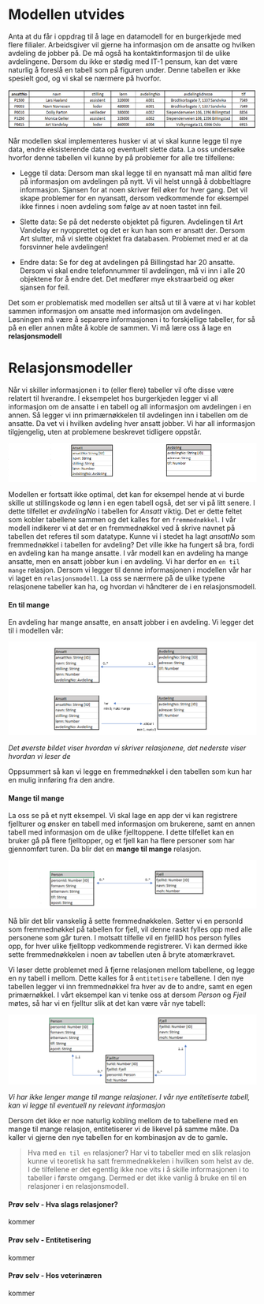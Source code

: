 # Modellen utvides

Anta at du får i oppdrag til å lage en datamodell for en burgerkjede med flere filialer. Arbeidsgiver vil gjerne ha informasjon om de ansatte og hvilken avdeling de jobber på. De må også ha kontaktinformasjon til de ulike avdelingene. Dersom du ikke er stødig med IT-1 pensum, kan det være naturlig å foreslå en tabell som på figuren under. Denne tabellen er ikke spesielt god, og vi skal se nærmere på hvorfor.

![En dårlig modell](./burger.png)

Når modellen skal implementeres husker vi at vi skal kunne legge til nye data, endre eksisterende data og eventuelt slette data. La oss undersøke hvorfor denne tabellen vil kunne by på problemer for alle tre tilfellene:

* Legge til data: 
Dersom man skal legge til en nyansatt må man alltid føre på informasjon om avdelingen på nytt. Vi vil helst unngå å dobbeltlagre informasjon. Sjansen for at noen skriver feil øker for hver gang. Det vil skape problemer for en nyansatt, dersom vedkommende for eksempel ikke finnes i noen avdeling som følge av at noen tastet inn feil.

* Slette data: 
Se på det nederste objektet på figuren. Avdelingen til Art Vandelay er nyopprettet og det er kun han som er ansatt der. Dersom Art slutter, må vi slette objektet fra databasen. Problemet med er at da forsvinner hele avdelingen!

* Endre data: 
Se for deg at avdelingen på Billingstad har 20 ansatte. Dersom vi skal endre telefonnummer til avdelingen, må vi inn i alle 20 objektene for å endre det. Det medfører mye ekstraarbeid og øker sjansen for feil.

Det som er problematisk med modellen ser altså ut til å være at vi har koblet sammen informasjon om ansatte med informasjon om avdelingen. Løsningen må være å separere informasjonen i to forskjellige tabeller, for så på en eller annen måte å koble de sammen. Vi må lære oss å lage en **relasjonsmodell**

# Relasjonsmodeller

Når vi skiller informasjonen i to (eller flere) tabeller vil ofte disse være relatert til hverandre. I eksempelet hos burgerkjeden legger vi all informasjon om de ansatte i en tabell og all informasjon om avdelingen i en annen. Så legger vi inn primærnøkkelen til avdelingen inn i tabellen om de ansatte. Da vet vi i hvilken avdeling hver ansatt jobber. Vi har all informasjon tilgjengelig, uten at problemene beskrevet tidligere oppstår.

![En bedre modell](./burger2.png)

Modellen er fortsatt ikke optimal, det kan for eksempel hende at vi burde skille ut stillingskode og lønn i en egen tabell også, det ser vi på litt senere. I dette tilfellet er *avdelingNo* i tabellen for *Ansatt* viktig. Det er dette feltet som kobler tabellene sammen og det kalles for en `fremmednøkkel`. I vår modell indikerer vi at det er en fremmednøkkel ved å skrive navnet på tabellen det referes til som datatype. Kunne vi i stedet ha lagt *ansattNo* som fremmednøkkel i tabellen for avdeling? Det ville ikke ha fungert så bra, fordi en avdeling kan ha mange ansatte. I vår modell kan en avdeling ha mange ansatte, men en ansatt jobber kun i en avdeling. Vi har derfor en `en til mange` relasjon. Dersom vi legger til denne informasjonen i modellen vår har vi laget en `relasjonsmodell`. La oss se nærmere på de ulike typene relasjonene tabeller kan ha, og hvordan vi håndterer de i en relasjonsmodell.


#### En til mange 

En avdeling har mange ansatte, en ansatt jobber i en avdeling. Vi legger det til i modellen vår:

![relasjonsmodell](./burger3.png)

*Det øverste bildet viser hvordan vi skriver relasjonene, det nederste viser hvordan vi leser de*

Oppsummert så kan vi legge en fremmednøkkel i den tabellen som kun har en mulig innføring fra den andre.

#### Mange til mange

La oss se på et nytt eksempel. Vi skal lage en app der vi kan registrere fjellturer og ønsker en tabell med informasjon om brukerene, samt en annen tabell med informasjon om de ulike fjelltoppene. I dette tilfellet kan en bruker gå på flere fjelltopper, og et fjell kan ha flere personer som har gjennomført turen. Da blir det en **mange til mange** relasjon. 

![relasjonsmodell mange til mange](./fjell1.png)

Nå blir det blir vanskelig å sette fremmednøkkelen. Setter vi en personId som fremmednøkkel på tabellen for fjell, vil denne raskt fylles opp med alle personene som går turen. I motsatt tilfelle vil en fjellID hos person fylles opp, for hver ulike fjelltopp vedkommende registrerer. Vi kan dermed ikke sette fremmednøkkelen i noen av tabellen uten å bryte atomærkravet.

Vi løser dette problemet med å fjerne relasjonen mellom tabellene, og legge en ny tabell i mellom. Dette kalles for å `entitetisere` tabellene. I den nye tabellen legger vi inn fremmednøkkel fra hver av de to andre, samt en egen primærnøkkel. I vårt eksempel kan vi tenke oss at dersom *Person* og *Fjell* møtes, så har vi en fjelltur slik at det kan være vår nye tabell:

![relasjonsmodell entitetisert](./fjell2.png)

*Vi har ikke lenger mange til mange relasjoner. I vår nye entitetiserte tabell, kan vi legge til eventuell ny relevant informasjon*

Dersom det ikke er noe naturlig kobling mellom de to tabellene med en mange til mange relasjon, entitetiserer vi de likevel på samme måte. Da kaller vi gjerne den nye tabellen for en kombinasjon av de to gamle.

> Hva med `en til en` relasjoner? Har vi to tabeller med en slik relasjon kunne vi teoretisk ha satt fremmednøkkelen i hvilken som helst av de. I de tilfellene er det egentlig ikke noe vits i å skille informasjonen i to tabeller i første omgang. Dermed er det ikke vanlig å bruke en til en relasjoner i en relasjonsmodell.

#### Prøv selv - Hva slags relasjoner?
kommer

#### Prøv selv - Entitetisering
kommer

#### Prøv selv - Hos veterinæren
kommer